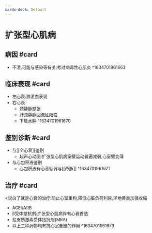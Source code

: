 ```yaml
---
cards-deck: Default
---
```


# 扩张型心肌病

## 病因 #card 
- 不清,可能与感染等有关:考过病毒性心肌炎
^1634701961663

## 临床表现 #card 
- 左心衰:肺淤血表现
- 右心衰
	- 颈静脉怒张
	- 肝颈静脉回流征阳性
	- 下肢水肿
^1634701961670

## 鉴别诊断 #card 
- 与[[全心衰]]鉴别
	- 超声心动图:扩张型心肌病室壁运动普遍减弱,心室壁变薄
- 与心包积液鉴别
	- 心包积液有心音低弱与[[奇脉]]
^1634701961671

## 治疗 #card 
<说白了就是心衰的治疗:防止心室重构,降低心脏负荷利尿,洋地黄类加强收缩
- ACEI/ARB
- β受体拮抗剂:扩张型心肌病伴有心衰首选
- 盐皮质激素受体拮抗剂(MRA)
- 以上三种药物均有抗心室重塑的作用
^1634701961673
